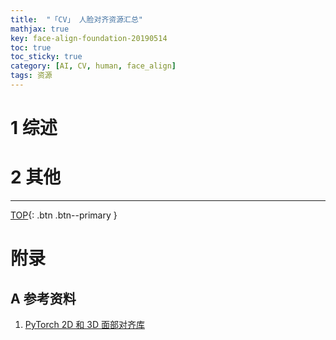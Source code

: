 ```yaml
---
title:  "「CV」 人脸对齐资源汇总"
mathjax: true
key: face-align-foundation-20190514
toc: true
toc_sticky: true
category: [AI, CV, human, face_align]
tags: 资源
---
```

<span id='head'></span>  

<!--more-->

# 1 综述  
# 2 其他



-------------------  
[TOP](#head){: .btn .btn--primary }


# 附录
## A 参考资料
1. [PyTorch 2D 和 3D 面部对齐库](https://github.com/1adrianb/face-alignment)     
